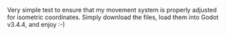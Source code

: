 Very simple test to ensure that my movement system is properly adjusted for isometric coordinates. Simply download the files, load them into Godot v3.4.4, and enjoy :-)
